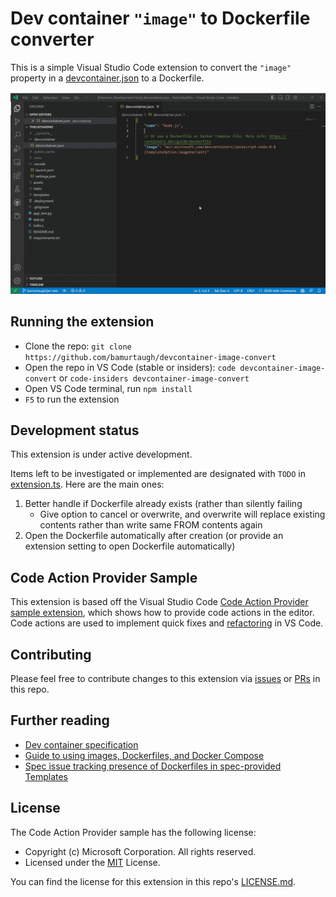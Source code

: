 # Dev container `"image"` to Dockerfile converter

This is a simple Visual Studio Code extension to convert the `"image"` property in a [devcontainer.json](https://containers.dev/implementors/json_reference/) to a Dockerfile.

![Demo gif of converting "image" to a Dockerfile](./media/image-convert-demo.gif)

## Running the extension

- Clone the repo: `git clone https://github.com/bamurtaugh/devcontainer-image-convert`
- Open the repo in VS Code (stable or insiders): `code devcontainer-image-convert` or `code-insiders devcontainer-image-convert`
- Open VS Code terminal, run `npm install`
- `F5` to run the extension

## Development status

This extension is under active development. 

Items left to be investigated or implemented are designated with `TODO` in [extension.ts](./src/extension.ts). Here are the main ones:

1. Better handle if Dockerfile already exists (rather than silently failing
     - Give option to cancel or overwrite, and overwrite will replace existing contents rather than write same FROM contents again
2. Open the Dockerfile automatically after creation (or provide an extension setting to open Dockerfile automatically)

## Code Action Provider Sample

This extension is based off the Visual Studio Code [Code Action Provider sample extension](https://github.com/microsoft/vscode-extension-samples/tree/main/code-actions-sample), which shows how to provide code actions in the editor. Code actions are used to implement quick fixes and [refactoring](https://code.visualstudio.com/docs/editor/refactoring) in VS Code.

## Contributing

Please feel free to contribute changes to this extension via [issues](https://github.com/bamurtaugh/devcontainer-image-convert/issues) or [PRs](https://github.com/bamurtaugh/devcontainer-image-convert/pulls) in this repo.

## Further reading

- [Dev container specification](https://containers.dev/)
- [Guide to using images, Dockerfiles, and Docker Compose](https://containers.dev/guide/dockerfile)
- [Spec issue tracking presence of Dockerfiles in spec-provided Templates](https://github.com/devcontainers/templates/issues/135)

## License

The Code Action Provider sample has the following license:
- Copyright (c) Microsoft Corporation. All rights reserved.
- Licensed under the [MIT](https://github.com/microsoft/vscode-extension-samples/blob/main/LICENSE) License.

You can find the license for this extension in this repo's [LICENSE.md](./LICENSE.md).